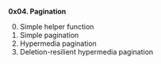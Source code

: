 **0x04. Pagination**

0. Simple helper function
1. Simple pagination
2. Hypermedia pagination
3. Deletion-resilient hypermedia pagination